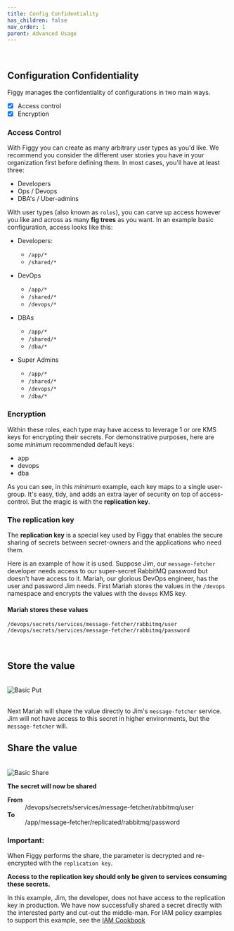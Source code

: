 ```yaml
---
title: Config Confidentiality
has_children: false
nav_order: 1
parent: Advanced Usage
---
```

<br/>

## Configuration Confidentiality

Figgy manages the confidentiality of configurations in two main ways.
- [x] Access control
- [x] Encryption

### Access Control

With Figgy you can create as many arbitrary user types as you'd like. We recommend you consider the different user stories
you have in your organization first before defining them. In most cases, you'll have at least three:

* Developers
* Ops / Devops
* DBA's / Uber-admins

With user types (also known as `roles`), you can carve up access however you like and across as many **fig trees** as you want. In
an example basic configuration, access looks like this:

- Developers:
    - `/app/*`
    - `/shared/*`
  
- DevOps
    - `/app/*`
    - `/shared/*`
    - `/devops/*`
    
- DBAs
    - `/app/*`
    - `/shared/*`
    - `/dba/*`
    
- Super Admins
   - `/app/*`
   - `/shared/*`
   - `/devops/*`
   - `/dba/*`
    
### Encryption

Within these roles, each type may have access to leverage 1 or ore KMS keys for encrypting their secrets. For demonstrative
purposes, here are some _minimum_ recommended default keys:

* app
* devops
* dba

As you can see, in this _minimum_ example, each key maps to a single user-group. It's easy, tidy, and adds an extra
layer of security on top of access-control. But the magic is with the **replication key**.

### **The replication key**
The **replication key** is a special key used by Figgy that enables the secure sharing of secrets between secret-owners
and the applications who need them. 

Here is an example of how it is used. Suppose Jim, our `message-fetcher` developer needs access to our super-secret 
RabbitMQ password but doesn't have access to it. Mariah, our glorious DevOps engineer, has the user 
and password Jim needs. First Mariah stores the values in the `/devops` namespace and encrypts the values with the 
`devops` KMS key.

#### Mariah stores these values
    /devops/secrets/services/message-fetcher/rabbitmq/user
    /devops/secrets/services/message-fetcher/rabbitmq/password

<br/>

## **Store the value**
<br/><img src="/docs/assets/images/gifs/basics-put.gif" alt="Basic Put" class="gif"><br/>
<br/>

Next Mariah will share the value directly to Jim's `message-fetcher` service. Jim will not have access to this
secret in higher environments, but the `message-fetcher` will. 

## **Share the value**
<br/><img src="/docs/assets/images/gifs/basics-share.gif" alt="Basic Share" class="gif"><br/>

**The secret will now be shared**

<dl>
<dt><b>From</b></dt>
<dd>/devops/secrets/services/message-fetcher/rabbitmq/user</dd>
<dt><b>To</b></dt>
<dd>/app/message-fetcher/replicated/rabbitmq/password</dd>
</dl>

### Important:
When Figgy performs the share, the parameter is decrypted and re-encrypted with the `replication key`. 

**Access to the replication key should only be given to services consuming these secrets.**

In this example, Jim, the developer, does not have access to the replication key in production. We have now successfully shared a secret 
directly with the interested party and cut-out the middle-man. For IAM policy examples to support this example, 
see the [IAM Cookbook](/docs/advanced/iam-cookbook.html)
